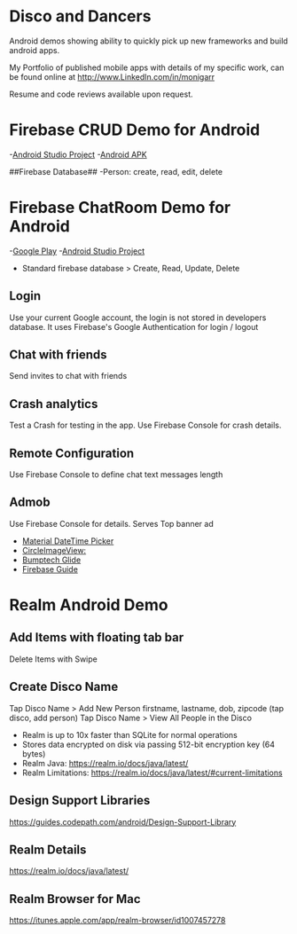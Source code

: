 # Disco and Dancers

Android demos showing ability to quickly pick up new frameworks and build android apps.

My Portfolio of published mobile apps with details of my specific work, can be found online at http://www.LinkedIn.com/in/monigarr

Resume and code reviews available upon request.

# Firebase CRUD Demo for Android #
-[Android Studio Project](https://github.com/monigarr/DiscoDancers/tree/master/FirebaseDemo/CRUDDemo)
-[Android APK](https://github.com/monigarr/DiscoDancers/blob/master/FirebaseDemo/CRUDDemo/app-debug.apk)

##Firebase Database##
-Person: create, read, edit, delete


# Firebase ChatRoom Demo for Android #

-[Google Play](https://play.google.com/store/apps/details?id=com.monigarr.MoniGarrChatDemo)
-[Android Studio Project](https://github.com/monigarr/DiscoDancers/tree/master/FirebaseDemo/MoniGarrChatDemo) 

- Standard firebase database > Create, Read, Update, Delete


## Login ##
Use your current Google account, the login is not stored in developers database. It uses Firebase's Google Authentication for login / logout

## Chat with friends ## 
Send invites to chat with friends

## Crash analytics ## 
Test a Crash for testing in the app.
Use Firebase Console for crash details.

## Remote Configuration  ## 
Use Firebase Console to define chat text messages length

## Admob ## 
Use Firebase Console for details.
Serves Top banner ad


- [Material DateTime Picker](https://github.com/wdullaer/MaterialDateTimePicker)
- [CircleImageView:](https://github.com/hdodenhof/CircleImageView)
- [Bumptech Glide](https://github.com/ersin-ertan/GlideExamples)
- [Firebase Guide](https://firebase.google.com/docs/android/setup)

 
# Realm Android Demo #

## Add Items with floating tab bar ## 
Delete Items with Swipe

## Create Disco Name ## 
Tap Disco Name > Add New Person firstname, lastname, dob, zipcode (tap disco, add person)
Tap Disco Name > View All People in the Disco

- Realm is up to 10x faster than SQLite for normal operations
- Stores data encrypted on disk via passing 512-bit encryption key (64 bytes)
- Realm Java: https://realm.io/docs/java/latest/
- Realm Limitations: https://realm.io/docs/java/latest/#current-limitations


## Design Support Libraries ## 
https://guides.codepath.com/android/Design-Support-Library

## Realm Details ## 
https://realm.io/docs/java/latest/

## Realm Browser for Mac ## 
https://itunes.apple.com/app/realm-browser/id1007457278

